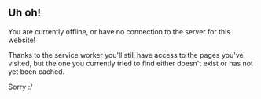 ---
---

## Uh oh!

You are currently offline, or have no connection to the server for this website!

Thanks to the service worker you'll still have access to the pages you've visited, but the one you currently tried to find either doesn't exist or has not yet been cached.

Sorry :/
